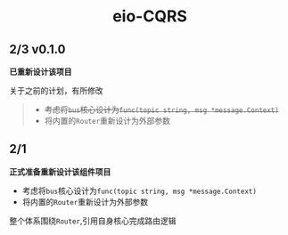 <div style="text-align: center">

# eio-CQRS

</div>

## 2/3 v0.1.0

**已重新设计该项目**

关于之前的计划，有所修改

> - ~~考虑将`bus`核心设计为`func(topic string, msg *message.Context)`~~
> - 将内置的`Router`重新设计为外部参数

## 2/1

**正式准备重新设计该组件项目**

- 考虑将`bus`核心设计为`func(topic string, msg *message.Context)`
- 将内置的`Router`重新设计为外部参数

整个体系围绕`Router`,引用自身核心完成路由逻辑

